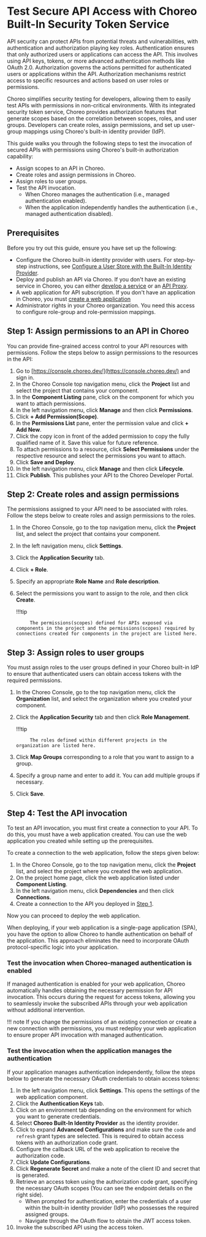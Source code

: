 # Test Secure API Access with Choreo Built-In Security Token Service

API security can protect APIs from potential threats and vulnerabilities, with authentication and authorization playing key roles. Authentication ensures that only authorized users or applications can access the API. This involves using API keys, tokens, or more advanced authentication methods like OAuth 2.0. Authorization governs the actions permitted for authenticated users or applications within the API. Authorization mechanisms restrict access to specific resources and actions based on user roles or permissions.

Choreo simplifies security testing for developers, allowing them to easily test APIs with permissions in non-critical environments. With its integrated security token service, Choreo provides authorization features that generate scopes based on the correlation between scopes, roles, and user groups. Developers can create roles, assign permissions, and set up user-group mappings using Choreo's built-in identity provider (IdP).

This guide walks you through the following steps to test the invocation of secured APIs with permissions using Choreo's built-in authorization capability:

- Assign scopes to an API in Choreo.
- Create roles and assign permissions in Choreo.
- Assign roles to user groups.
- Test the API invocation.
    - When Choreo manages the authentication (i.e., managed authentication enabled).
    - When the application independently handles the authentication (i.e., managed authentication disabled).

## Prerequisites

Before you try out this guide, ensure you have set up the following:

- Configure the Choreo built-in identity provider with users. For step-by-step instructions, see [Configure a User Store with the Built-In Identity Provider](../administer/configure-a-user-store-with-built-in-idp.md).
- Deploy and publish an API via Choreo. If you don't have an existing service in Choreo, you can either [develop a service](../develop-components/develop-services/develop-a-service.md) or an [API Proxy](../develop-components/develop-an-api-proxy.md).
- A web application for API subscription. If you don't have an application in Choreo, you must [create a web application](../develop-components/develop-web-applications/build-and-deploy-a-single-page-web-application.md)
- Administrator rights in your Choreo organization. You need this access to configure role-group and role-permission mappings.

## Step 1: Assign permissions to an API in Choreo

You can provide fine-grained access control to your API resources with permissions. Follow the steps below to assign permissions to the resources in the API:

1. Go to [https://console.choreo.dev/](https://console.choreo.dev/) and sign in.
2. In the Choreo Console top navigation menu, click the **Project** list and select the project that contains your component.
3. In the **Component Listing** pane, click on the component for which you want to attach permissions.
4. In the left navigation menu, click **Manage** and then click **Permissions**.
5. Click **+ Add Permission(Scope)**.
6. In the **Permissions List** pane, enter the permission value and click **+ Add New**.
7. Click the copy icon in front of the added permission to copy the fully qualified name of it. Save this value for future reference.
8. To attach permissions to a resource, click **Select Permissions** under the respective resource and select the permissions you want to attach.
9. Click **Save and Deploy**.
10. In the left navigation menu, click **Manage** and then click **Lifecycle**.
11. Click **Publish**. This publishes your API to the Choreo Developer Portal.

## Step 2: Create roles and assign permissions

The permissions assigned to your API need to be associated with roles. Follow the steps below to create roles and assign permissions to the roles.

1. In the Choreo Console, go to the top navigation menu, click the **Project** list, and select the project that contains your component. 
2. In the left navigation menu, click **Settings**.
3. Click the **Application Security** tab.
4. Click **+ Role**.
5. Specify an appropriate **Role Name** and **Role description**. 
6. Select the permissions you want to assign to the role, and then click **Create**.
  
    !!!tip

            The permissions(scopes) defined for APIs exposed via components in the project and the permissions(scopes) required by connections created for components in the project are listed here. 

## Step 3: Assign roles to user groups

You must assign roles to the user groups defined in your Choreo built-in IdP to ensure that authenticated users can obtain access tokens with the required permissions.

1. In the Choreo Console, go to the top navigation menu, click the **Organization** list, and select the organization where you created your component.
2. Click the **Application Security** tab and then click **Role Management**.
  
    !!!tip

            The roles defined within different projects in the organization are listed here.

3. Click **Map Groups** corresponding to a role that you want to assign to a group.
4. Specify a group name and enter to add it. You can add multiple groups if necessary.
5. Click **Save**.

## Step 4: Test the API invocation

To test an API invocation, you must first create a connection to your API. To do this, you must have a web application created. You can use the web application you created while setting up the prerequisites.

To create a connection to the web application, follow the steps given below:

1. In the Choreo Console, go to the top navigation menu, click the **Project** list, and select the project where you created the web application.
2. On the project home page, click the web application listed under **Component Listing**.
3. In the left navigation menu, click **Dependencies** and then click **Connections**.
4. Create a connection to the API you deployed in [Step 1](#step-1-assign-permissions-to-an-api-in-choreo). 
   
Now you can proceed to deploy the web application.

When deploying, if your web application is a single-page application (SPA), you have the option to allow Choreo to handle authentication on behalf of the application. This approach eliminates the need to incorporate OAuth protocol-specific logic into your application.

### Test the invocation when Choreo-managed authentication is enabled

If managed authentication is enabled for your web application, Choreo automatically handles obtaining the necessary permission for API invocation. This occurs during the request for access tokens, allowing you to seamlessly invoke the subscribed APIs through your web application without additional intervention. 

!!! note
    If you change the permissions of an existing connection or create a new connection with permissions, you must redeploy your web application to ensure proper API invocation with managed authentication.

### Test the invocation when the application manages the authentication

If your application manages authentication independently, follow the steps below to generate the necessary OAuth credentials to obtain access tokens:

1. In the left navigation menu, click **Settings**. This opens the settings of the web application component.
2. Click the **Authentication Keys** tab.
3. Click on an environment tab depending on the environment for which you want to generate credentials.
4. Select **Choreo Built-In Identity Provider** as the identity provider.
5. Click to expand **Advanced Configurations** and make sure the `code` and `refresh` grant types are selected. This is required to obtain access tokens with an authorization code grant.
6. Configure the callback URL of the web application to receive the authorization code.
7. Click **Update Configurations**.
8. Click **Regenerate Secret** and make a note of the client ID and secret that is generated.
9. Retrieve an access token using the authorization code grant, specifying the necessary OAuth scopes (You can see the endpoint details on the right side).
    - When prompted for authentication, enter the credentials of a user within the built-in identity provider (IdP) who possesses the required assigned groups.
    - Navigate through the OAuth flow to obtain the JWT access token.
10. Invoke the subscribed API using the access token.
